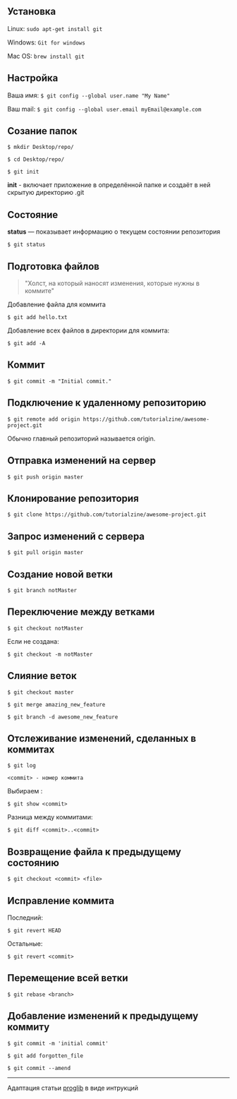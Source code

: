 ## Установка

Linux:
`sudo apt-get install git` 

Windows:
`Git for windows`

Mac OS:
`brew install git`

## Настройка
Ваша имя:
`$ git config --global user.name "My Name"`

Ваш mail:
`$ git config --global user.email myEmail@example.com`

## Созание папок
`$ mkdir Desktop/repo/`

`$ cd Desktop/repo/`

`$ git init`

__init__ - включает приложение в определённой папке и создаёт в ней скрытую директорию .git

## Состояние

__status__ — показывает информацию о текущем состоянии репозитория

`$ git status`

## Подготовка файлов

> "Холст, на который наносят изменения, которые нужны в коммите"

Добавление файла для коммита

`$ git add hello.txt`

Добавление всех файлов в директории для коммита:

`$ git add -A`

## Коммит

`$ git commit -m "Initial commit."`

## Подключение к удаленному репозиторию

`$ git remote add origin https://github.com/tutorialzine/awesome-project.git`

Обычно главный репозиторий называется origin.

## Отправка изменений на сервер

`$ git push origin master`

## Клонирование репозитория

`$ git clone https://github.com/tutorialzine/awesome-project.git`

## Запрос изменений с сервера

`$ git pull origin master`

## Создание новой ветки

`$ git branch notMaster`

## Переключение между ветками

`$ git checkout notMaster`

Если не создана:

`$ git checkout -m notMaster`

## Слияние веток

`$ git checkout master`

`$ git merge amazing_new_feature`

`$ git branch -d awesome_new_feature`

## Отслеживание изменений, сделанных в коммитах

`$ git log`

`<commit> - номер коммита`

Выбираем <commit>:

`$ git show <commit>`

Разница между коммитами:

`$ git diff <commit>..<commit>`

## Возвращение файла к предыдущему состоянию

`$ git checkout <commit> <file>`

## Исправление коммита

Последний:

`$ git revert HEAD`

Остальные:

`$ git revert <commit>`

## Перемещение всей ветки

`$ git rebase <branch>`

## Добавление изменений к предыдущему коммиту

`$ git commit -m 'initial commit'`

`$ git add forgotten_file`

`$ git commit --amend`

---

Адаптация статьи [proglib](https://proglib.io/p/git-for-half-an-hour) в виде интрукций